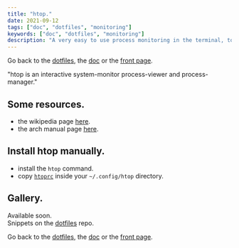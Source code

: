 ```yaml
---
title: "htop."
date: 2021-09-12
tags: ["doc", "dotfiles", "monitoring"]
keywords: ["doc", "dotfiles", "monitoring"]
description: "A very easy to use process monitoring in the terminal, to manage, look at or kill processes. Some elements to install the config are given."
---
```

Go back to the [dotfiles](/public/doc/config/dotfiles), the [doc](/public/doc/config) or the [front page](/public).  

"htop is an interactive system-monitor process-viewer and process-manager."


## Some resources.
- the wikipedia page [here](https://en.wikipedia.org/wiki/Htop).
- the arch manual page [here](https://man.archlinux.org/man/htop.1.en).

## Install htop manually.
- install the `htop` command.
- copy [`htoprc`] inside your `~/.config/htop` directory.

## Gallery.
Available soon.  
Snippets on the [dotfiles](https://github.com/a2n-s/dotfiles#4-gallery-toc) repo.

Go back to the [dotfiles](/public/doc/config/dotfiles), the [doc](/public/doc/config) or the [front page](/public).  

[`htoprc`]: https://github.com/a2n-s/dotfiles/blob/main/.config/htop/htoprc
